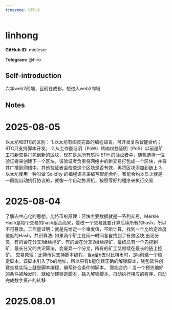 ```yaml
---
timezone: UTC+8
---
```


# linhong

**GitHub ID:** midleser

**Telegram:** @hiro

## Self-introduction

六年web2前端，目前在成都，想进入web3邻域

## Notes

<!-- Content_START -->
# 2025-08-05

以太坊和BTC的区别：
1.以太坊有图灵完备的编程语言，可开发复杂智能合约；BTC只支持脚本开发。
2.从工作量证明（PoW）转向权益证明（PoS）以前是矿工将新交易打包到新的区块，现在是从所有质押 ETH 的验证者中，随机选择一位验证者来创建下一个区块，该验证者负责将网络中的新交易打包成一个区块，并将其广播到网络中，其他验证者会检查这个区块是否有效，再将区块添加到链上
3.以太坊使用一种叫做 Solidity 的编程语言来编写智能合约，智能合约本质上就是一段能自动执行协议的，就像一个自动售货机，按照写好的程序来执行交易

# 2025-08-04

了解去中心化的思想，比特币的原理：区块主要数据就是一系列交易，Merkle Hash是每个交易的hash组合而来，篡改一个交易就要计算后续所有的hash，所以不可篡改。工作量证明：就是先给定一个难度值，不断计算，找到一个比给定难度值低的Hash。共识算法: 如果两个矿工在同一时间各自找到了有效区块,出现分叉，有的会在分叉1继续挖矿，有的会在分叉2继续挖矿，最终总有一个先挖到矿，最长分叉的共识算法，会废弃一个分叉，所有的矿工又继续在最长的链上挖矿。
交易原理：比特币只支持脚本编程，当a给b支付比特币时，是a创建一个锁定脚本，该脚本引入了b的地址，所以只有b能创建正确的解锁脚本，钱包软件创建交易实际上就是脚本编程，编写符合条件的脚本。
智能合约：当一个预先编好的条件被触发时，就如创建锁定脚本，输入解锁脚本，自动执行相应的程序，自动完成数字资产的转移


# 2025.08.01


<!-- Content_END -->
